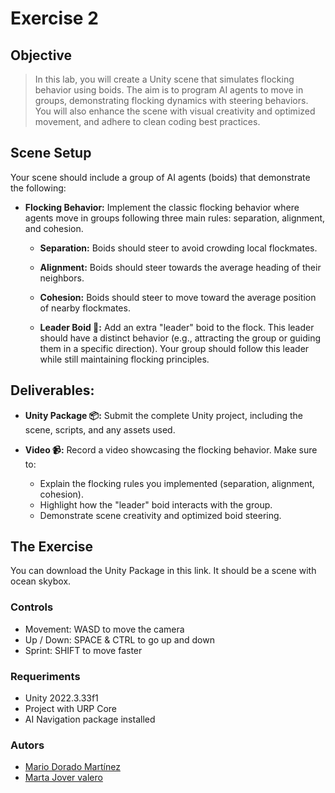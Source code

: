 # Exercise 2

## Objective

> In this lab, you will create a Unity scene that simulates flocking behavior using boids. The aim is to program AI agents to move in groups, demonstrating flocking dynamics with steering behaviors. You will also enhance the scene with visual creativity and optimized movement, and adhere to clean coding best practices.

## Scene Setup

Your scene should include a group of AI agents (boids) that demonstrate the following:

- **Flocking Behavior:** Implement the classic flocking behavior where agents move in groups following three main rules: separation, alignment, and cohesion.

    - **Separation:** Boids should steer to avoid crowding local flockmates.

    - **Alignment:** Boids should steer towards the average heading of their neighbors.

    - **Cohesion:** Boids should steer to move toward the average position of nearby flockmates.

    - **Leader Boid 🦅:** Add an extra "leader" boid to the flock. This leader should have a distinct behavior (e.g., attracting the group or guiding them in a specific direction). Your group should follow this leader while still maintaining flocking principles.

## Deliverables:

- **Unity Package 📦:** Submit the complete Unity project, including the scene, scripts, and any assets used.

- **Video 📹:** Record a video showcasing the flocking behavior. Make sure to:
    - Explain the flocking rules you implemented (separation, alignment, cohesion).
    - Highlight how the "leader" boid interacts with the group.
    - Demonstrate scene creativity and optimized boid steering.
 
## The Exercise

You can download the Unity Package in this link. It should be a scene with ocean skybox.

### Controls

- Movement: WASD to move the camera
- Up / Down: SPACE & CTRL to go up and down
- Sprint: SHIFT to move faster

### Requeriments

- Unity 2022.3.33f1
- Project with URP Core
- AI Navigation package installed
    
### Autors
 - [Mario Dorado Martínez](https://github.com/mdoradom)
 - [Marta Jover valero](https://github.com/MartaGnarta)
    
